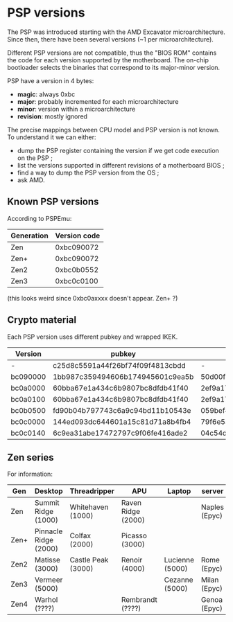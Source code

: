 # PSP versions

The PSP was introduced starting with the AMD Excavator microarchitecture. Since then, there have been several versions (~1 per microarchitecture).

Different PSP versions are not compatible, thus the "BIOS ROM" contains the code for each version supported by the motherboard. The on-chip bootloader selects the binaries that correspond to its major-minor version.

PSP have a version in 4 bytes:
  * **magic**: always 0xbc
  * **major**: probably incremented for each microarchitecture
  * **minor**: version within a microarchitecture
  * **revision**: mostly ignored

The precise mappings between CPU model and PSP version is not known.
To understand it we can either:

  * dump the PSP register containing the version if we get code execution on the PSP ;
  * list the versions supported in different revisions of a motherboard BIOS ;
  * find a way to dump the PSP version from the OS ;
  * ask AMD.

## Known PSP versions

According to PSPEmu:

| Generation    | Version code  |
| ------------- | ------------- |
| Zen           | 0xbc090072    |
| Zen+          | 0xbc090072    |
| Zen2          | 0xbc0b0552    |
| Zen3          | 0xbc0c0100    |

(this looks weird since 0xbc0axxxx doesn't appear. Zen+ ?)

## Crypto material

Each PSP version uses different pubkey and wrapped IKEK.

Version  | pubkey                           | wrapped IKEK
---------| -------------------------------- | -------------------------------- |
-        | c25d8c5591a44f26bf74f09f4813cbdd | -
bc090000 | 1bb987c359494606b174945601c9ea5b | 50d00f3cbcb8f1945a7daa872224107b
bc0a0000 | 60bba67e1a434c6b9807bc8dfdb41f40 | 2ef9a17d93ae1b7307845b22b2883dc2
bc0a0100 | 60bba67e1a434c6b9807bc8dfdb41f40 | 2ef9a17d93ae1b7307845b22b2883dc2
bc0b0500 | fd90b04b797743c6a9c94bd11b10543e | 059bef4a60354f2312cccf5c4b203556
bc0c0000 | 144ed093dc644601a15c81d71a8b4fb4 | 79f6e5acf43697db356b32dcbd15d69f
bc0c0140 | 6c9ea31abe17472797c9f06fe416ade2 | 04c54d0efa5b75b2aab329f50d70ea0a

## Zen series

For information: 

Gen   | Desktop               | Threadripper       |  APU                | Laptop          | server
----- | --------------------- | ------------------ | ------------------- | --------------- | -------------
Zen   | Summit Ridge   (1000) | Whitehaven  (1000) |  Raven Ridge (2000) |                 | Naples (Epyc)
Zen+  | Pinnacle Ridge (2000) | Colfax      (2000) |  Picasso     (3000) |                 |
Zen2  | Matisse        (3000) | Castle Peak (3000) |  Renoir      (4000) | Lucienne (5000) | Rome   (Epyc)
Zen3  | Vermeer        (5000) |                    |                     | Cezanne  (5000) | Milan  (Epyc)
Zen4  | Warhol         (????) |                    |  Rembrandt   (????) |                 | Genoa  (Epyc)
